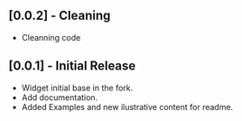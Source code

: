 ## [0.0.2] - Cleaning

* Cleanning code

## [0.0.1] - Initial Release

* Widget initial base in the fork.
* Add documentation.
* Added Examples and new ilustrative content for readme.